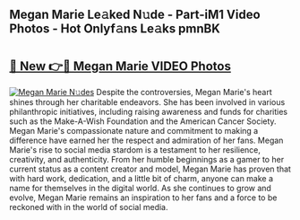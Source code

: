 ## Megan Marie Le𝚊ked N𝚞de - Part-iM1 Video Photos - Hot Onlyf𝚊ns Le𝚊ks pmnBK

# <h2><a href="http://ac39080.deff.icu/?id=Megan+Marie">🔗 New 👉🔴 Megan Marie VIDEO Photos</a></h2>

[![Megan Marie N𝚞des](https://i.imgur.com/rIISA9y.gif)](http://ac39080.deff.icu/?id=Megan+Marie)
Despite the controversies, Megan Marie's heart shines through her charitable endeavors. She has been involved in various philanthropic initiatives, including raising awareness and funds for charities such as the Make-A-Wish Foundation and the American Cancer Society. Megan Marie's compassionate nature and commitment to making a difference have earned her the respect and admiration of her fans. Megan Marie's rise to social media stardom is a testament to her resilience, creativity, and authenticity. From her humble beginnings as a gamer to her current status as a content creator and model, Megan Marie has proven that with hard work, dedication, and a little bit of charm, anyone can make a name for themselves in the digital world. As she continues to grow and evolve, Megan Marie remains an inspiration to her fans and a force to be reckoned with in the world of social media.
